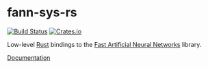 # fann-sys-rs

[![Build Status](https://travis-ci.org/afck/fann-sys-rs.svg?branch=master)](https://travis-ci.org/afck/fann-sys-rs)
[![Crates.io](https://img.shields.io/crates/v/fann-sys.svg?style=flat-square)](https://crates.io/crates/fann-sys)

Low-level [Rust](http://www.rust-lang.org/) bindings to the
[Fast Artificial Neural Networks](http://leenissen.dk/fann/wp/) library.

[Documentation](https://afck.github.io/docs/fann-sys-rs/fann_sys)
